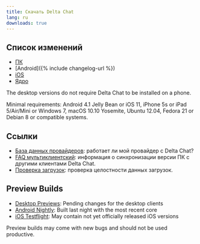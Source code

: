 ```yaml
---
title: Скачать Delta Chat
lang: ru
downloads: true
---
```


## Список изменений

* [ПК](https://github.com/deltachat/deltachat-desktop/blob/master/CHANGELOG.md)
* [Android]({% include changelog-url %})
* [iOS](https://github.com/deltachat/deltachat-ios/blob/master/CHANGELOG.md)
* [Ядро](https://github.com/deltachat/deltachat-core-rust/blob/master/CHANGELOG.md)

The desktop versions do not require Delta Chat to be installed on a phone.

Minimal requirements:
Android 4.1 Jelly Bean
or iOS 11, iPhone 5s or iPad 5/Air/Mini
or Windows 7, macOS 10.10 Yosemite, Ubuntu 12.04, Fedora 21 or Debian 8
or compatible systems.

## Ссылки

* [База данных провайдеров](https://providers.delta.chat/): работает ли мой провайдер с Delta Chat?
* [FAQ мультиклиентский](help#multiclient): информация о синхронизации версии ПК с другими клиентами Delta Chat.
* [Проверка загрузок](verify-downloads): проверка целостности данных загрузок.

## Preview Builds

* [Desktop Previews](https://download.delta.chat/desktop/preview/): Pending changes for the desktop clients
* [Android Nightly](https://download.delta.chat/android/nightly/): Built last night with the most recent core
* [iOS Testflight](https://testflight.apple.com/join/uEMc1NxS): May contain not yet officially released iOS versions

Preview builds may come with new bugs and should not be used productive.